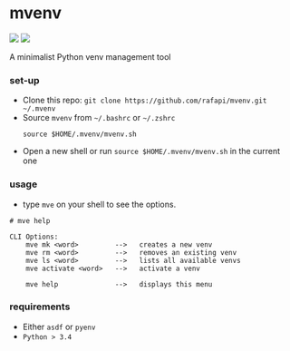 # mvenv

<p align="left">
     <img src="https://img.shields.io/github/license/rafapi/mvenv">
     <img src="https://img.shields.io/github/last-commit/rafapi/mvenv">
</p>

A minimalist Python venv management tool
### set-up
* Clone this repo: `git clone https://github.com/rafapi/mvenv.git ~/.mvenv`
* Source `mvenv` from `~/.bashrc` or `~/.zshrc`
    ```
    source $HOME/.mvenv/mvenv.sh
    ```
* Open a new shell or run `source $HOME/.mvenv/mvenv.sh` in the current one
### usage
* type `mve` on your shell to see the options.
```
# mve help

CLI Options:
    mve mk <word>         -->   creates a new venv
    mve rm <word>         -->   removes an existing venv
    mve ls <word>         -->   lists all available venvs
    mve activate <word>   -->   activate a venv

    mve help              -->   displays this menu
```
### requirements
* Either `asdf` or `pyenv`
* `Python > 3.4`
